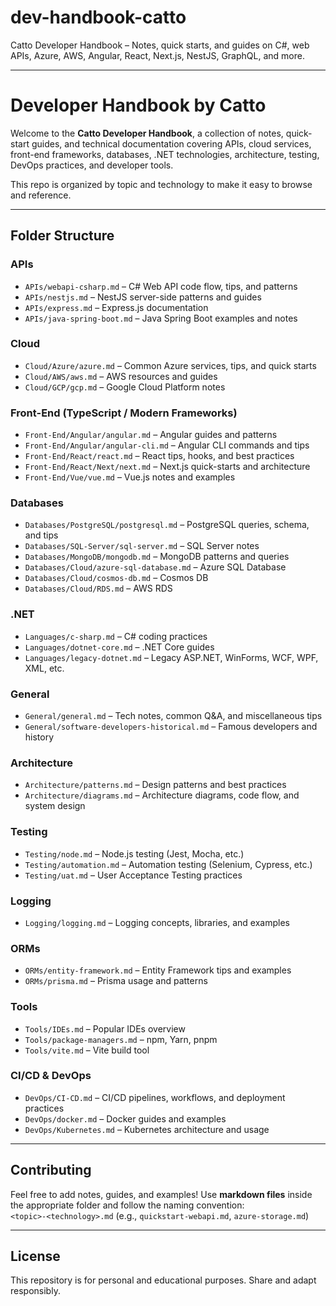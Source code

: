 # dev-handbook-catto
Catto Developer Handbook – Notes, quick starts, and guides on C#, web APIs, Azure, AWS, Angular, React, Next.js, NestJS, GraphQL, and more.

---

# Developer Handbook by Catto

Welcome to the **Catto Developer Handbook**, a collection of notes, quick-start guides, and technical documentation covering APIs, cloud services, front-end frameworks, databases, .NET technologies, architecture, testing, DevOps practices, and developer tools.  

This repo is organized by topic and technology to make it easy to browse and reference.

---

## Folder Structure

### APIs
- `APIs/webapi-csharp.md` – C# Web API code flow, tips, and patterns  
- `APIs/nestjs.md` – NestJS server-side patterns and guides  
- `APIs/express.md` – Express.js documentation  
- `APIs/java-spring-boot.md` – Java Spring Boot examples and notes  

### Cloud
- `Cloud/Azure/azure.md` – Common Azure services, tips, and quick starts  
- `Cloud/AWS/aws.md` – AWS resources and guides  
- `Cloud/GCP/gcp.md` – Google Cloud Platform notes  

### Front-End (TypeScript / Modern Frameworks)
- `Front-End/Angular/angular.md` – Angular guides and patterns  
- `Front-End/Angular/angular-cli.md` – Angular CLI commands and tips  
- `Front-End/React/react.md` – React tips, hooks, and best practices  
- `Front-End/React/Next/next.md` – Next.js quick-starts and architecture  
- `Front-End/Vue/vue.md` – Vue.js notes and examples  

### Databases
- `Databases/PostgreSQL/postgresql.md` – PostgreSQL queries, schema, and tips  
- `Databases/SQL-Server/sql-server.md` – SQL Server notes  
- `Databases/MongoDB/mongodb.md` – MongoDB patterns and queries  
- `Databases/Cloud/azure-sql-database.md` – Azure SQL Database  
- `Databases/Cloud/cosmos-db.md` – Cosmos DB  
- `Databases/Cloud/RDS.md` – AWS RDS  

### .NET
- `Languages/c-sharp.md` – C# coding practices  
- `Languages/dotnet-core.md` – .NET Core guides  
- `Languages/legacy-dotnet.md` – Legacy ASP.NET, WinForms, WCF, WPF, XML, etc.  

### General
- `General/general.md` – Tech notes, common Q&A, and miscellaneous tips  
- `General/software-developers-historical.md` – Famous developers and history  

### Architecture
- `Architecture/patterns.md` – Design patterns and best practices  
- `Architecture/diagrams.md` – Architecture diagrams, code flow, and system design  

### Testing
- `Testing/node.md` – Node.js testing (Jest, Mocha, etc.)  
- `Testing/automation.md` – Automation testing (Selenium, Cypress, etc.)  
- `Testing/uat.md` – User Acceptance Testing practices  

### Logging
- `Logging/logging.md` – Logging concepts, libraries, and examples  

### ORMs
- `ORMs/entity-framework.md` – Entity Framework tips and examples  
- `ORMs/prisma.md` – Prisma usage and patterns  

### Tools
- `Tools/IDEs.md` – Popular IDEs overview  
- `Tools/package-managers.md` – npm, Yarn, pnpm  
- `Tools/vite.md` – Vite build tool  

### CI/CD & DevOps
- `DevOps/CI-CD.md` – CI/CD pipelines, workflows, and deployment practices  
- `DevOps/docker.md` – Docker guides and examples  
- `DevOps/Kubernetes.md` – Kubernetes architecture and usage  

---

## Contributing
Feel free to add notes, guides, and examples! Use **markdown files** inside the appropriate folder and follow the naming convention:  
`<topic>-<technology>.md` (e.g., `quickstart-webapi.md`, `azure-storage.md`)  

---

## License
This repository is for personal and educational purposes. Share and adapt responsibly.
